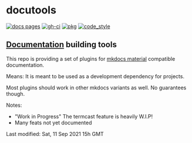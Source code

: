 #  docutools

<!-- id: 58ce0e4068dce84983a2caa8a1e87f12 -->
[![docs pages][docs pages_img]][docs pages] [![gh-ci][gh-ci_img]][gh-ci] [![pkg][pkg_img]][pkg] [![code_style][code_style_img]][code_style] 

[docs pages]: http://127.0.0.1:2222/docutools/
[docs pages_img]: http://127.0.0.1:2222/docutools/img/badge_docs.svg
[gh-ci]: https://github.com/AXGKl/docutools/actions/workflows/ci.yml
[gh-ci_img]: https://github.com/AXGKl/docutools/actions/workflows/ci.yml/badge.svg
[pkg]: https://pypi.org/project/docutools/2021.9.07/
[pkg_img]: http://127.0.0.1:2222/docutools/img/badge_pypi.svg
[code_style]: https://pypi.org/project/axblack/
[code_style_img]: http://127.0.0.1:2222/docutools/img/badge_axblack.svg

<!-- id: 58ce0e4068dce84983a2caa8a1e87f12 -->


## [Documentation](https://axgkl.github.io/docutools/) building tools

This repo is providing a set of plugins for [mkdocs material](https://squidfunk.github.io/mkdocs-material/) compatible documentation.

Means: It is meant to be used as a development dependency for projects.


Most plugins should work in other mkdocs variants as well. No guarantees though.

Notes:

- "Work in Progress" The termcast feature is heavily W.I.P!
- Many feats not yet documented


Last modified: Sat, 11 Sep 2021 15h GMT
  
 
 
